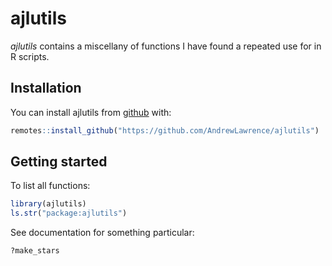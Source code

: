 
# ajlutils

<!-- badges: start -->
<!-- badges: end -->

*ajlutils* contains a miscellany of functions I have found a repeated use for in
    R scripts.

## Installation

You can install ajlutils from [github](https://github.com/AndrewLawrence/ajlutils) with:

``` r
remotes::install_github("https://github.com/AndrewLawrence/ajlutils")
```

## Getting started

To list all functions:
``` r
library(ajlutils)
ls.str("package:ajlutils")
```

See documentation for something particular:
```r
?make_stars
```
